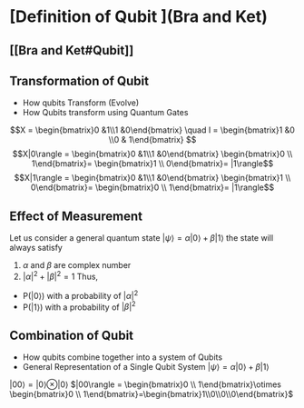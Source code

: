 # [Definition of Qubit ](Bra and Ket)
## [[Bra and Ket#Qubit]]
## Transformation of Qubit
- How qubits Transform (Evolve)
- How Qubits transform using Quantum Gates

$$X = \begin{bmatrix}0 &1\\1 &0\end{bmatrix}
\quad
I = \begin{bmatrix}1 &0 \\0 & 1\end{bmatrix}
$$
$$X|0\rangle = \begin{bmatrix}0 &1\\1 &0\end{bmatrix} 
\begin{bmatrix}0 \\ 1\end{bmatrix}=
\begin{bmatrix}1 \\ 0\end{bmatrix}= |1\rangle$$
$$X|1\rangle = \begin{bmatrix}0 &1\\1 &0\end{bmatrix} 
\begin{bmatrix}1 \\ 0\end{bmatrix}=
\begin{bmatrix}0 \\ 1\end{bmatrix}= |1\rangle$$
## Effect of Measurement 
Let us consider a general quantum state
$|\psi \rangle = \alpha|0\rangle+\beta|1\rangle$
the state will always satisfy 
1) $\alpha$ and $\beta$ are complex number
2) $|\alpha|^2+|\beta|^2 = 1$
Thus,
- P(|0$\rangle$) with a probability of $|\alpha|^2$
- P(|1$\rangle$) with a probability of $|\beta|^2$
## Combination of Qubit
- How qubits combine together into a system of Qubits 
- General Representation of a Single Qubit System  $|\psi \rangle = \alpha|0\rangle+\beta|1\rangle$

|$00\rangle = |0\rangle \otimes |0\rangle$
$|00\rangle = \begin{bmatrix}0 \\ 1\end{bmatrix}\otimes \begin{bmatrix}0 \\ 1\end{bmatrix}=\begin{bmatrix}1\\0\\0\\0\end{bmatrix}$




